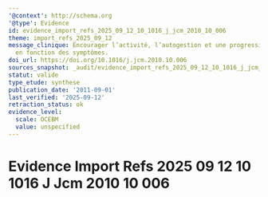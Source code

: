 ```yaml
---
'@context': http://schema.org
'@type': Evidence
id: evidence_import_refs_2025_09_12_10_1016_j_jcm_2010_10_006
theme: import_refs_2025_09_12
message_clinique: Encourager l’activité, l’autogestion et une progression graduée
  en fonction des symptômes.
doi_url: https://doi.org/10.1016/j.jcm.2010.10.006
sources_snapshot: _audit/evidence_import_refs_2025_09_12_10_1016_j_jcm_2010_10_006.json
statut: valide
type_etude: synthese
publication_date: '2011-09-01'
last_verified: '2025-09-12'
retraction_status: ok
evidence_level:
  scale: OCEBM
  value: unspecified
---
```

# Evidence Import Refs 2025 09 12 10 1016 J Jcm 2010 10 006

